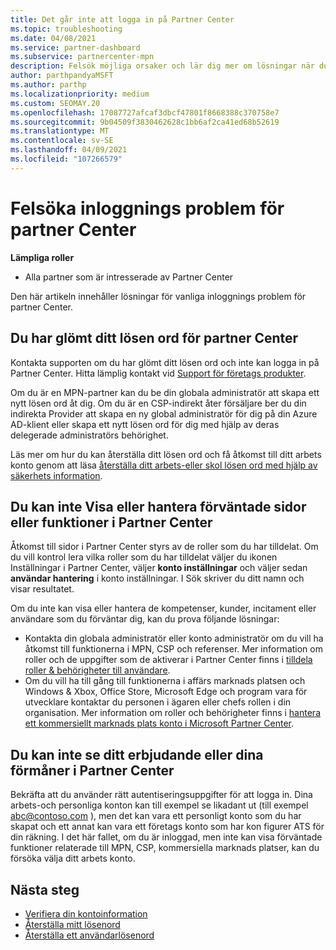 ```yaml
---
title: Det går inte att logga in på Partner Center
ms.topic: troubleshooting
ms.date: 04/08/2021
ms.service: partner-dashboard
ms.subservice: partnercenter-mpn
description: Felsök möjliga orsaker och lär dig mer om lösningar när du inte kan logga in på Partner Center – Läs mer om hur du återställer lösen ord, kontrollerar roller och kontrollerar autentiseringsuppgifter.
author: parthpandyaMSFT
ms.author: parthp
ms.localizationpriority: medium
ms.custom: SEOMAY.20
ms.openlocfilehash: 17087727afcaf3dbcf47801f8668388c370758e7
ms.sourcegitcommit: 9b04509f3830462628c1bb6af2ca41ed68b52619
ms.translationtype: MT
ms.contentlocale: sv-SE
ms.lasthandoff: 04/09/2021
ms.locfileid: "107266579"
---
```

# <a name="troubleshoot-sign-in-issues-for-partner-center"></a>Felsöka inloggnings problem för partner Center

**Lämpliga roller**

- Alla partner som är intresserade av Partner Center

Den här artikeln innehåller lösningar för vanliga inloggnings problem för partner Center.

## <a name="youve-forgotten-your-password-for-partner-center"></a>Du har glömt ditt lösen ord för partner Center

Kontakta supporten om du har glömt ditt lösen ord och inte kan logga in på Partner Center. Hitta lämplig kontakt vid [Support för företags produkter](/microsoft-365/admin/contact-support-for-business-products).

Om du är en MPN-partner kan du be din globala administratör att skapa ett nytt lösen ord åt dig. Om du är en CSP-indirekt åter försäljare ber du din indirekta Provider att skapa en ny global administratör för dig på din Azure AD-klient eller skapa ett nytt lösen ord för dig med hjälp av deras delegerade administratörs behörighet.

Läs mer om hur du kan återställa ditt lösen ord och få åtkomst till ditt arbets konto genom att läsa [återställa ditt arbets-eller skol lösen ord med hjälp av säkerhets information](/azure/active-directory/user-help/active-directory-passwords-update-your-own-password#how-to-change-your-password).

## <a name="you-cant-view-or-manage-the-expected-pages-or-capabilities-in-partner-center"></a>Du kan inte Visa eller hantera förväntade sidor eller funktioner i Partner Center

Åtkomst till sidor i Partner Center styrs av de roller som du har tilldelat. Om du vill kontrol lera vilka roller som du har tilldelat väljer du ikonen Inställningar i Partner Center, väljer **konto inställningar** och väljer sedan **användar hantering** i konto inställningar. I Sök skriver du ditt namn och visar resultatet.

Om du inte kan visa eller hantera de kompetenser, kunder, incitament eller användare som du förväntar dig, kan du prova följande lösningar:

- Kontakta din globala administratör eller konto administratör om du vill ha åtkomst till funktionerna i MPN, CSP och referenser. Mer information om roller och de uppgifter som de aktiverar i Partner Center finns i [tilldela roller & behörigheter till användare](permissions-overview.md).
- Om du vill ha till gång till funktionerna i affärs marknads platsen och Windows & Xbox, Office Store, Microsoft Edge och program vara för utvecklare kontaktar du personen i ägaren eller chefs rollen i din organisation. Mer information om roller och behörigheter finns i [hantera ett kommersiellt marknads plats konto i Microsoft Partner Center](/azure/marketplace/partner-center-portal/manage-account#define-user-roles-and-permissions).

## <a name="you-cant-see-your-offer-or-benefits-in-partner-center"></a>Du kan inte se ditt erbjudande eller dina förmåner i Partner Center

Bekräfta att du använder rätt autentiseringsuppgifter för att logga in. Dina arbets-och personliga konton kan till exempel se likadant ut (till exempel abc@contoso.com ), men det kan vara ett personligt konto som du har skapat och ett annat kan vara ett företags konto som har kon figurer ATS för din räkning. I det här fallet, om du är inloggad, men inte kan visa förväntade funktioner relaterade till MPN, CSP, kommersiella marknads platser, kan du försöka välja ditt arbets konto.

## <a name="next-steps"></a>Nästa steg

- [Verifiera din kontoinformation](verification-responses.md)
- [Återställa mitt lösenord](reset-my-pasword.md)
- [Återställa ett användarlösenord](reset-a-user-password.md)